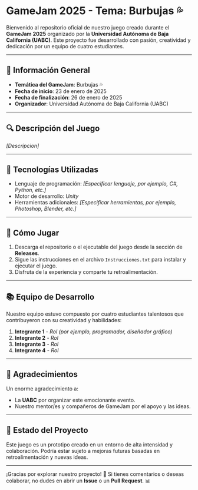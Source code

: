 # GameJam 2025 - Tema: Burbujas 💦

Bienvenido al repositorio oficial de nuestro juego creado durante el **GameJam 2025** organizado por la **Universidad Autónoma de Baja California (UABC)**. Este proyecto fue desarrollado con pasión, creatividad y dedicación por un equipo de cuatro estudiantes.

---

## 🎉 Información General

- **Temática del GameJam**: Burbujas 💦
- **Fecha de inicio**: 23 de enero de 2025
- **Fecha de finalización**: 26 de enero de 2025
- **Organizador**: Universidad Autónoma de Baja California (UABC)

---

## 🔍 Descripción del Juego

*[Descripcion]*

---

## 🔧 Tecnologías Utilizadas

- Lenguaje de programación: *[Especificar lenguaje, por ejemplo, C#, Python, etc.]*
- Motor de desarrollo: *Unity*
- Herramientas adicionales: *[Especificar herramientas, por ejemplo, Photoshop, Blender, etc.]*

---

## 🔗 Cómo Jugar

1. Descarga el repositorio o el ejecutable del juego desde la sección de **Releases**.
2. Sigue las instrucciones en el archivo `Instrucciones.txt` para instalar y ejecutar el juego.
3. Disfruta de la experiencia y comparte tu retroalimentación.

---

## 📚 Equipo de Desarrollo

Nuestro equipo estuvo compuesto por cuatro estudiantes talentosos que contribuyeron con su creatividad y habilidades:

1. **Integrante 1** - *Rol (por ejemplo, programador, diseñador gráfico)*
2. **Integrante 2** - *Rol*
3. **Integrante 3** - *Rol*
4. **Integrante 4** - *Rol*

---

## 🎨 Agradecimientos

Un enorme agradecimiento a:

- La **UABC** por organizar este emocionante evento.
- Nuestro mentor/es y compañeros de GameJam por el apoyo y las ideas.

---

## 🚀 Estado del Proyecto

Este juego es un prototipo creado en un entorno de alta intensidad y colaboración. Podría estar sujeto a mejoras futuras basadas en retroalimentación y nuevas ideas.

---

¡Gracias por explorar nuestro proyecto! 🙌 Si tienes comentarios o deseas colaborar, no dudes en abrir un **Issue** o un **Pull Request**. 📊


